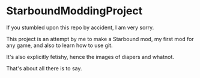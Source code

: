 # StarboundModdingProject

If you stumbled upon this repo by accident, I am very sorry.

This project is an attempt by me to make a Starbound mod, my first mod for any game, and also to learn how to use git.

It's also explicitly fetishy, hence the images of diapers and whatnot.

That's about all there is to say.
